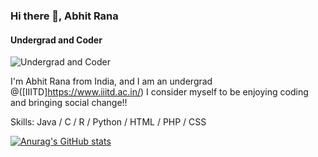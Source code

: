 ### Hi there 👋, Abhit Rana
#### Undergrad and Coder
![Undergrad and Coder](https://cdn.dribbble.com/users/1068771/screenshots/14225432/media/0da8c461ba3920a8c827d864a6e051ed.jpg?compress=1&resize=400x300)

I'm Abhit Rana from India, and I am an undergrad @([IIITD]https://www.iiitd.ac.in/) I consider myself to be enjoying coding and bringing social change!!

Skills: Java / C / R / Python / HTML / PHP / CSS


[![Anurag's GitHub stats](https://github-readme-stats.vercel.app/api?username=abhit-rana)](https://github.com/abhit-rana/github-readme-stats)
